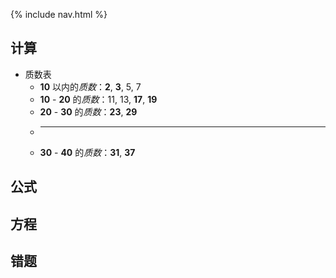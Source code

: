 {% include nav.html %}
## 计算
- 质数表
    * <span class="bg-color-pink">**10**</span> 以内的<span class='color-blue'>*质数*</span>：<span class="bg-color-pink">**2**</span>, <span class="bg-color-blue">**3**</span>, <span class="color-pink">5</span>, <span class="color-blue font-bold">7</span>
    * <span class="bg-color-pink">**10**</span> - <span class="bg-color-pink">**20**</span> 的<span class="color-blue">*质数*</span>：<span class="color-pink font-bold">11</span>, <span class="color-blue">13</span>, <span class="bg-color-pink">**17**</span>, <span class="bg-color-blue">**19**</span>
    * <span class="bg-color-pink">**20**</span> - <span class="bg-color-pink">**30**</span> 的<span class="color-blue">*质数*</span>：<span class="bg-color-pink">**23**</span>, <span class="bg-color-blue">**29**</span> 
    * ---------------
    * <span class="bg-color-pink">**30**</span> - <span class="bg-color-pink">**40**</span> 的<span class="color-blue">*质数*</span>：<span class="bg-color-pink">**31**</span>, <span class="bg-color-blue">**37**</span> 

## 公式

## 方程

## 错题
